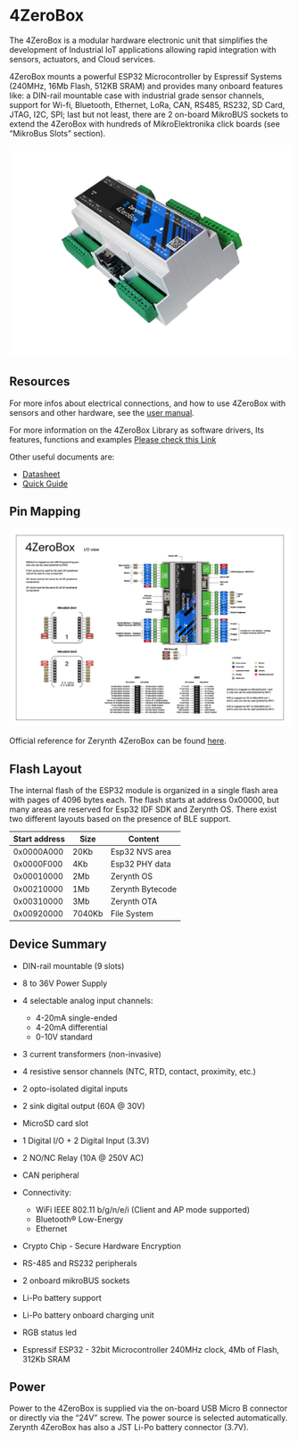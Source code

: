 # 4ZeroBox

The 4ZeroBox is a modular hardware electronic unit that simplifies the development of Industrial IoT applications allowing rapid integration with sensors, actuators, and Cloud services.

4ZeroBox mounts a powerful ESP32 Microcontroller by Espressif Systems (240MHz, 16Mb Flash, 512KB SRAM) and provides many onboard features like: a DIN-rail mountable case with industrial grade sensor channels, support for Wi-fi, Bluetooth, Ethernet, LoRa, CAN, RS485, RS232, SD Card, JTAG, I2C, SPI; last but not least, there are 2 on-board MikroBUS sockets to extend the 4ZeroBox with hundreds of MikroElektronika click boards (see “MikroBus Slots” section).

![](img/4zerobox_v1.png)

## Resources

For more infos about electrical connections, and how to use 4ZeroBox with sensors and other hardware, see the  [user manual](https://www.zerynth.com/download/13894/).

For more information on the 4ZeroBox Library as software drivers, Its features, functions and examples
[Please check this Link](/latest/reference/libs/zerynth/4zerobox/docs/)

Other useful documents are:

-   [Datasheet](https://www.zerynth.com/download/13895/)
-   [Quick Guide](https://www.zerynth.com/download/15283/)

	


## Pin Mapping

![](img/4zeroboxpin.png)

Official reference for Zerynth 4ZeroBox can be found  [here](https://www.zerynth.com/4zeroplatform/).

## Flash Layout

The internal flash of the ESP32 module is organized in a single flash area with pages of 4096 bytes each. The flash starts at address 0x00000, but many areas are reserved for Esp32 IDF SDK and Zerynth OS. There exist two different layouts based on the presence of BLE support.

| Start address | Size  | Content                 |
|---------------|-------|-------------------------|
| 0x0000A000    | 20Kb  | Esp32 NVS area          |
| 0x0000F000    | 4Kb   | Esp32 PHY data          |
| 0x00010000    | 2Mb   | Zerynth OS              |
| 0x00210000    | 1Mb   | Zerynth Bytecode        |
| 0x00310000    | 3Mb   | Zerynth OTA             |
| 0x00920000    | 7040Kb| File System             |

## Device Summary

* DIN-rail mountable (9 slots)
    
* 8 to 36V Power Supply
    
* 4 selectable analog input channels:
    
    -   4-20mA single-ended
    -   4-20mA differential
    -   0-10V standard
    
* 3 current transformers (non-invasive)
    
* 4 resistive sensor channels (NTC, RTD, contact, proximity, etc.)
    
* 2 opto-isolated digital inputs
    
* 2 sink digital output (60A @ 30V)
    
* MicroSD card slot
    
* 1 Digital I/O + 2 Digital Input (3.3V)
    
* 2 NO/NC Relay (10A @ 250V AC)
    
* CAN peripheral
    
* Connectivity:
    
    -   WiFi IEEE 802.11 b/g/n/e/i (Client and AP mode supported)
    -   Bluetooth® Low-Energy
    -   Ethernet
    
* Crypto Chip - Secure Hardware Encryption
    
* RS-485 and RS232 peripherals
    
* 2 onboard mikroBUS sockets
    
* Li-Po battery support
    
* Li-Po battery onboard charging unit
    
* RGB status led
    
* Espressif ESP32 - 32bit Microcontroller 240MHz clock, 4Mb of Flash, 312Kb SRAM
    

## Power

Power to the 4ZeroBox is supplied via the on-board USB Micro B connector or directly via the “24V” screw. The power source is selected automatically. Zerynth 4ZeroBox has also a JST Li-Po battery connector (3.7V).
